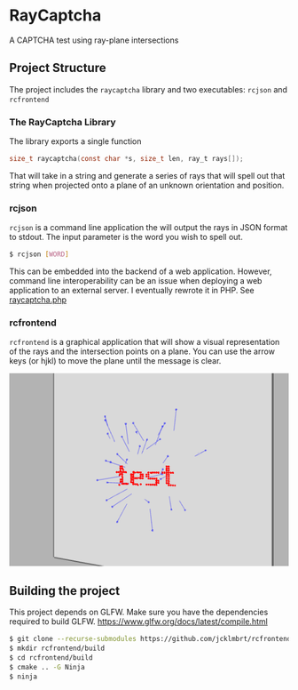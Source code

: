 # RayCaptcha
A CAPTCHA test using ray-plane intersections

## Project Structure
The project includes the `raycaptcha` library and two executables: `rcjson` and `rcfrontend`

### The RayCaptcha Library
The library exports a single function
```C
size_t raycaptcha(const char *s, size_t len, ray_t rays[]);
```
That will take in a string and generate a series of rays that will spell out that string when projected onto a plane of an unknown orientation and position.

### rcjson
`rcjson` is a command line application the will output the rays in JSON format to stdout. The input parameter is the word you wish to spell out.
```bash
$ rcjson [WORD]
```
This can be embedded into the backend of a web application. However, command line interoperability can be an issue when deploying a web application to an external server. I eventually rewrote it in PHP. See
[raycaptcha.php](https://github.com/jcklmbrt/raycaptcha/blob/main/raycaptcha.php)

### rcfrontend
`rcfrontend` is a graphical application that will show a visual representation of the rays and the intersection points on a plane. You can use the arrow keys (or hjkl) to move the plane until the message is clear.

![](screenshot.png)

## Building the project

This project depends on GLFW. Make sure you have the dependencies required to build GLFW.
https://www.glfw.org/docs/latest/compile.html

```bash
$ git clone --recurse-submodules https://github.com/jcklmbrt/rcfrontend.git
$ mkdir rcfrontend/build
$ cd rcfrontend/build
$ cmake .. -G Ninja
$ ninja
```